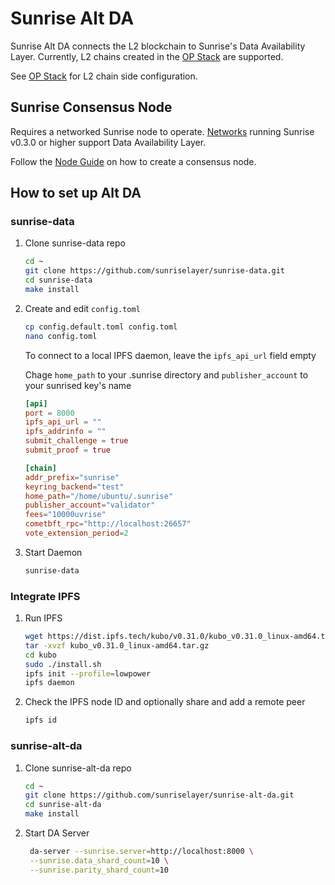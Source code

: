 # Sunrise Alt DA

Sunrise Alt DA connects the L2 blockchain to Sunrise's Data Availability Layer.
Currently, L2 chains created in the [OP Stack](./optimism.md) are supported.

See [OP Stack](./optimism.md) for L2 chain side configuration.

## Sunrise Consensus Node

Requires a networked Sunrise node to operate. [Networks](../../networks/README.md) running Sunrise v0.3.0 or higher support Data Availability Layer.

Follow the [Node Guide](../consensus/README.md) on how to create a consensus node.

## How to set up Alt DA

### sunrise-data

1. Clone sunrise-data repo

   ```bash
   cd ~
   git clone https://github.com/sunriselayer/sunrise-data.git
   cd sunrise-data
   make install
   ```

1. Create and edit `config.toml`

   ```bash
   cp config.default.toml config.toml
   nano config.toml
   ```

   To connect to a local IPFS daemon, leave the `ipfs_api_url` field empty

   Chage `home_path` to your .sunrise directory and `publisher_account` to your sunrised key's name

   ```toml
   [api]
   port = 8000
   ipfs_api_url = ""
   ipfs_addrinfo = ""
   submit_challenge = true
   submit_proof = true

   [chain]
   addr_prefix="sunrise"
   keyring_backend="test"
   home_path="/home/ubuntu/.sunrise"
   publisher_account="validator"
   fees="10000uvrise"
   cometbft_rpc="http://localhost:26657"
   vote_extension_period=2
   ```

1. Start Daemon

   ```bash
   sunrise-data
   ```

### Integrate IPFS

1. Run IPFS

   ```bash
   wget https://dist.ipfs.tech/kubo/v0.31.0/kubo_v0.31.0_linux-amd64.tar.gz
   tar -xvzf kubo_v0.31.0_linux-amd64.tar.gz
   cd kubo
   sudo ./install.sh
   ipfs init --profile=lowpower
   ipfs daemon
   ```

1. Check the IPFS node ID and optionally share and add a remote peer

   ```bash
   ipfs id
   ```

### sunrise-alt-da

1. Clone sunrise-alt-da repo

   ```bash
   cd ~
   git clone https://github.com/sunriselayer/sunrise-alt-da.git
   cd sunrise-alt-da
   make install
   ```

1. Start DA Server

   ```bash
    da-server --sunrise.server=http://localhost:8000 \
    --sunrise.data_shard_count=10 \
    --sunrise.parity_shard_count=10
   ```
